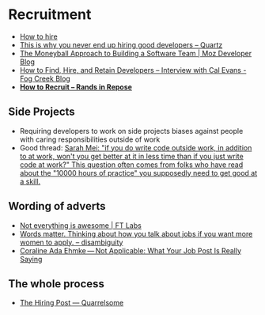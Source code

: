 # Recruitment

* [How to hire](http://blog.samaltman.com/how-to-hire)
* [This is why you never end up hiring good developers – Quartz](http://qz.com/258066/this-is-why-you-dont-hire-good-developers/)
* [The Moneyball Approach to Building a Software Team | Moz Developer Blog](http://devblog.moz.com/2014/09/the-moneyball-approach-to-building-a-software-team/)
* [How to Find, Hire, and Retain Developers – Interview with Cal Evans - Fog Creek Blog](http://blog.fogcreek.com/how-to-find-hire-and-retain-developers-interview-with-cal-evans/)
* **[How to Recruit – Rands in Repose](http://randsinrepose.com/archives/how-to-recruit/)**


## Side Projects

* Requiring developers to work on side projects biases against people with caring responsibilities outside of work
* Good thread: [Sarah Mei: "if you do write code outside work, in addition to at work, won't you get better at it in less time than if you just write code at work?" This question often comes from folks who have read about the "10000 hours of practice" you supposedly need to get good at a skill.](https://mobile.twitter.com/sarahmei/status/953426874528514048)

## Wording of adverts

* [Not everything is awesome | FT Labs](http://labs.ft.com/2014/08/not-everything-is-awesome/)
* [Words matter. Thinking about how you talk about jobs if you want more women to apply. – disambiguity](http://www.disambiguity.com/words-matter-women-and-jobs/)
* [Coraline Ada Ehmke — Not Applicable: What Your Job Post Is Really Saying](https://where.coraline.codes/blog/not_applicable/)

## The whole process

* [The Hiring Post — Quarrelsome](http://sockpuppet.org/blog/2015/03/06/the-hiring-post/)
